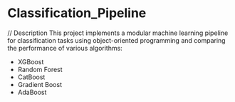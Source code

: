 # Classification_Pipeline



// Description
This project implements a modular machine learning pipeline for classification tasks
using object-oriented programming and comparing the performance of various algorithms:

* XGBoost
* Random Forest
* CatBoost
* Gradient Boost
* AdaBoost



